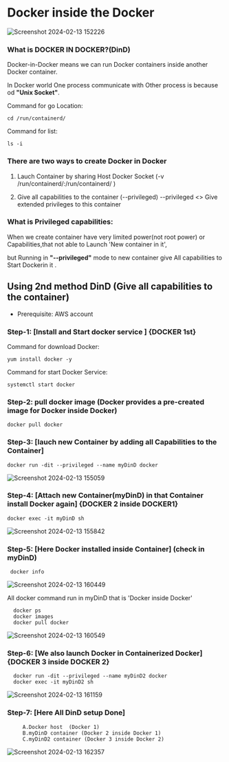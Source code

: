 # Docker inside the Docker

![Screenshot 2024-02-13 152226](https://github.com/Pratikshinde55/Docker-in-Docker/assets/145910708/ec612dc0-eeb1-4933-bf73-cb839fab7d49)

### What is DOCKER IN DOCKER?(DinD)
 
Docker-in-Docker means we can run Docker containers inside another Docker container.

In Docker world One process communicate with Other process is because od **"Unix Socket"**.

Command for go Location:

    cd /run/containerd/
    
Command for list:    
     
    ls -i
    
### There are two ways to create Docker in Docker     
 1. Lauch Container by sharing Host Docker Socket
           (-v /run/containerd/:/run/containerd/ )
        
         
 2. Give all capabilities to the container (--privileged)
                 --privileged  <> Give extended privileges to this container

### What is Privileged capabilities:
When we create container have very limited power(not root power) or Capabilities,that not able to Launch 'New container in it',
  
but Running in **"--privileged"** mode to new container give All capabilities to Start Dockerin it .


## Using 2nd method DinD (Give all capabilities to the container)
           
- Prerequisite: AWS account
 
### Step-1: [Install and Start docker service ]  {DOCKER 1st}
Command for download Docker:

    yum install docker -y

Command for start Docker Service:

    systemctl start docker

### Step-2: pull docker image (Docker provides a pre-created image for Docker inside Docker)
       
    docker pull docker

### Step-3: [lauch new Container by adding all Capabilities to the Container]
       
    docker run -dit --privileged --name myDinD docker
        
![Screenshot 2024-02-13 155059](https://github.com/Pratikshinde55/Docker-in-Docker/assets/145910708/f3fd7600-aa03-4830-8380-dc48c2c91dfc)

### Step-4: [Attach new Container(myDinD) in that Container install Docker again] {DOCKER 2 inside DOCKER1}
    
    docker exec -it myDinD sh

![Screenshot 2024-02-13 155842](https://github.com/Pratikshinde55/Docker-in-Docker/assets/145910708/6a0d7150-cb53-47a2-974a-5189da2b77e2)

### Step-5: [Here Docker installed inside Container] (check in myDinD)
       
     docker info

![Screenshot 2024-02-13 160449](https://github.com/Pratikshinde55/Docker-in-Docker/assets/145910708/6df91207-4833-4ad1-9e08-32f5c895616d)

All docker command run in myDinD that is 'Docker inside Docker'
     
      docker ps
      docker images
      docker pull docker

![Screenshot 2024-02-13 160549](https://github.com/Pratikshinde55/Docker-in-Docker/assets/145910708/de5d86f7-d97a-4682-b0a3-012eedacb2b2)

### Step-6: [We also launch Docker in Containerized Docker] {DOCKER 3 inside DOCKER 2}
       
      docker run -dit --privileged --name myDinD2 docker
      docker exec -it myDinD2 sh

![Screenshot 2024-02-13 161159](https://github.com/Pratikshinde55/Docker-in-Docker/assets/145910708/03ded95f-78d3-4178-a174-2146ab465d75)

### Step-7: [Here All DinD setup Done]
         A.Docker host  (Docker 1)
         B.myDinD container (Docker 2 inside Docker 1)
         C.myDinD2 container (Docker 3 inside Docker 2)

  ![Screenshot 2024-02-13 162357](https://github.com/Pratikshinde55/Docker-in-Docker/assets/145910708/c0dfea90-e5a4-4bf7-aae4-a974d1a839e1)


